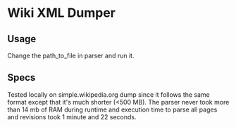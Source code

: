 # Wiki XML Dumper

## Usage

Change the path_to_file in parser and run it.

## Specs
Tested locally on simple.wikipedia.org dump since
it follows the same format except that it's much shorter
(<500 MB). The parser never took more than 14 mb of RAM
during runtime and execution time to parse all pages and
revisions took 1 minute and 22 seconds.